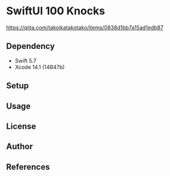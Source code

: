 # SwiftUI 100 Knocks

https://qiita.com/takoikatakotako/items/0838d1bb7a15ad1edb87

## Dependency

- Swift 5.7
- Xcode 14.1 (14B47b)

## Setup

## Usage

## License

## Author

## References

